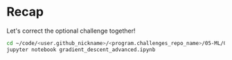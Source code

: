 # Recap

Let's correct the optional challenge together!

```bash
cd ~/code/<user.github_nickname>/<program.challenges_repo_name>/05-ML/04-Under-the-hood/Optional-Gradient-Descent-Advanced
jupyter notebook gradient_descent_advanced.ipynb
```

